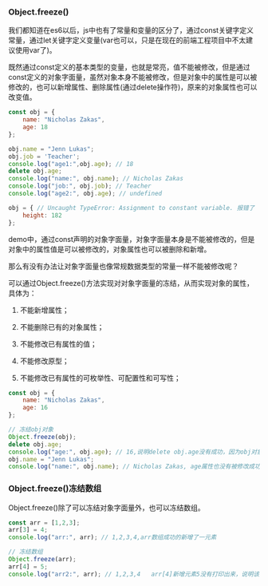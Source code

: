### Object.freeze()

我们都知道在es6以后，js中也有了常量和变量的区分了，通过const关键字定义常量，通过let关键字定义变量(var也可以，只是在现在的前端工程项目中不太建议使用var了)。

既然通过const定义的基本类型的变量，也就是常亮，值不能被修改，但是通过const定义的对象字面量，虽然对象本身不能被修改，但是对象中的属性是可以被修改的，也可以新增属性、删除属性(通过delete操作符)，原来的对象属性也可以改变值。

```js
const obj = {
    name: "Nicholas Zakas",
    age: 18
};

obj.name = "Jenn Lukas";
obj.job = 'Teacher';
console.log("age1:",obj.age); // 18
delete obj.age;
console.log("name:", obj.name); // Nicholas Zakas
console.log("job:", obj.job); // Teacher
console.log("age2:", obj.age); // undefined

obj = { // Uncaught TypeError: Assignment to constant variable. 报错了
    height: 182
};
```

demo中，通过const声明的对象字面量，对象字面量本身是不能被修改的，但是对象中的属性值是可以被修改的，对象属性也可以被删除和新增。

那么有没有办法让对象字面量也像常规数据类型的常量一样不能被修改呢？

可以通过Object.freeze()方法实现对对象字面量的冻结，从而实现对象的属性，具体为：

1. 不能新增属性；

2. 不能删除已有的对象属性；

3. 不能修改已有属性的值；

4. 不能修改原型；

5. 不能修改已有属性的可枚举性、可配置性和可写性；

```js
const obj = {
    name: "Nicholas Zakas",
    age: 16
};

// 冻结obj对象
Object.freeze(obj);
delete obj.age;
console.log("age:", obj.age); // 16,说明delete obj.age没有成功，因为obj对象被冻结了
obj.name = "Jenn Lukas";
console.log("name:", obj.name); // Nicholas Zakas, age属性也没有被修改成功
```

### Object.freeze()冻结数组

Object.freeze()除了可以冻结对象字面量外，也可以冻结数组。

```js
const arr = [1,2,3];
arr[3] = 4;
console.log("arr:", arr); // 1,2,3,4,arr数组成功的新增了一元素

// 冻结数组
Object.freeze(arr);
arr[4] = 5;
console.log("arr2:", arr); // 1,2,3,4   arr[4]新增元素5没有打印出来，说明该元素没有新增成功
```
